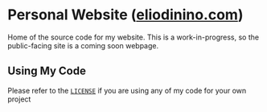 # Personal Website ([eliodinino.com](https://eliodinino.com))
Home of the source code for my website. This is a work-in-progress, so the public-facing site is a coming soon webpage.

## Using My Code
Please refer to the [`LICENSE`](LICENSE) if you are using any of my code for your own project
